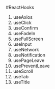#ReactHooks

1. useAxios
2. useClick
3. useConfirm
4. useFadeIn
5. useFullScreen
6. useInput
7. useNetwork
8. useNotification
9. usePageLeave
10. usePreventLeave
11. useScroll
12. useTab
13. useTitle